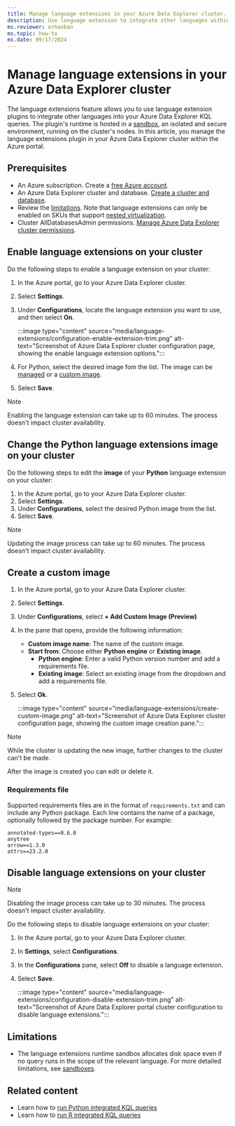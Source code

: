 ```yaml
---
title: Manage language extensions in your Azure Data Explorer cluster.
description: Use language extension to integrate other languages within your Azure Data Explorer KQL queries.
ms.reviewer: orhasban
ms.topic: how-to
ms.date: 09/17/2024
---
```


# Manage language extensions in your Azure Data Explorer cluster

The language extensions feature allows you to use language extension plugins to integrate other languages into your Azure Data Explorer KQL queries. The plugin's runtime is hosted in a [sandbox](/kusto/concepts/sandboxes?view=azure-data-explorer&preserve-view=true), an isolated and secure environment, running on the cluster's nodes. In this article, you manage the language extensions plugin in your Azure Data Explorer cluster within the Azure portal.

## Prerequisites

* An Azure subscription. Create a [free Azure account](https://azure.microsoft.com/free/).
* An Azure Data Explorer cluster and database. [Create a cluster and database](create-cluster-and-database.md).
* Review the [limitations](#limitations). Note that language extensions can only be enabled on SKUs that support [nested virtualization](/kusto/concepts/sandboxes?view=azure-data-explorer&preserve-view=true#vm-sizes-supporting-nested-virtualization).
* Cluster AllDatabasesAdmin permissions. [Manage Azure Data Explorer cluster permissions](manage-cluster-permissions.md).

## Enable language extensions on your cluster

Do the following steps to enable a language extension on your cluster:

1. In the Azure portal, go to your Azure Data Explorer cluster.
1. Select **Settings**.
1. Under **Configurations**, locate the language extension you want to use, and then select **On**.

    :::image type="content" source="media/language-extensions/configuration-enable-extension-trim.png" alt-text="Screenshot of Azure Data Explorer cluster configuration page, showing the enable language extension options.":::

1. For Python, select the desired image fom the list. The image can be [managed](/kusto/query/python-package-reference?view=azure-data-explorer&preserve-view=true) or a [custom image](#create-a-custom-image).
1. Select **Save**.

> [!NOTE]
> Enabling the language extension can take up to 60 minutes. The process doesn't impact cluster availability.

## Change the Python language extensions image on your cluster

Do the following steps to edit the **image** of your **Python** language extension on your cluster:

1. In the Azure portal, go to your Azure Data Explorer cluster.
1. Select **Settings**.
1. Under **Configurations**, select the desired Python image from the list.
1. Select **Save**.

> [!NOTE]
> Updating the image process can take up to 60 minutes. The process doesn't impact cluster availability.

## Create a custom image

1. In the Azure portal, go to your Azure Data Explorer cluster.
1. Select **Settings**.
1. Under **Configurations**, select **+ Add Custom Image (Preview)**
1. In the pane that opens, provide the following information:
    * **Custom image name**: The name of the custom image.
    * **Start from**: Choose either **Python engine** or **Existing image**.
        * **Python engine**: Enter a valid Python version number and add a requirements file.
        * **Existing image**: Select an existing image from the dropdown and add a requirements file.
1. Select **Ok**.

    :::image type="content" source="media/language-extensions/create-custom-image.png" alt-text="Screenshot of Azure Data Explorer cluster configuration page, showing the custom image creation pane.":::

> [!NOTE]
> While the cluster is updating the new image, further changes to the cluster can't be made.

After the image is created you can edit or delete it.

### Requirements file

Supported requirements files are in the format of `requirements.txt` and can include any Python package. Each line contains the name of a package, optionally followed by the package number. For example:

```plaintext
annotated-types==0.6.0
anytree
arrow==1.3.0
attrs==23.2.0
```

## Disable language extensions on your cluster

> [!NOTE]
> Disabling the image process can take up to 30 minutes. The process doesn't impact cluster availability.

Do the following steps to disable language extensions on your cluster:

1. In the Azure portal, go to your Azure Data Explorer cluster.
1. In **Settings**, select **Configurations**.
1. In the **Configurations** pane, select **Off** to disable a language extension.
1. Select **Save**.

    :::image type="content" source="media/language-extensions/configuration-disable-extension-trim.png" alt-text="Screenshot of Azure Data Explorer portal cluster configuration to disable language extensions.":::

## Limitations

* The language extensions runtime sandbox allocates disk space even if no query runs in the scope of the relevant language. For more detailed limitations, see [sandboxes](/kusto/concepts/sandboxes?view=azure-data-explorer&preserve-view=true).

## Related content

* Learn how to [run Python integrated KQL queries](/kusto/query/python-plugin?view=azure-data-explorer&preserve-view=true)
* Learn how to [run R integrated KQL queries](/kusto/query/r-plugin?view=azure-data-explorer&preserve-view=true)
